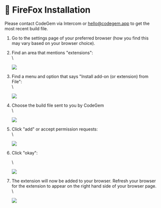 # 🦊 FireFox Installation

Please contact CodeGem via Intercom or [hello@codegem.app](mailto:hello@codegem.app) to get the most recent build file.

1. Go to the settings page of your preferred browser (how you find this may vary based on your browser choice).
2.  Find an area that mentions "extensions":\
    \


    [![](https://downloads.intercomcdn.com/i/o/525294296/77148b819467490a277cb337/image.png)](https://downloads.intercomcdn.com/i/o/525294296/77148b819467490a277cb337/image.png)
3.  Find a menu and option that says "Install add-on (or extension) from File":\
    \


    [![](https://downloads.intercomcdn.com/i/o/525295875/487974688679515dda4a19f2/image.png)](https://downloads.intercomcdn.com/i/o/525295875/487974688679515dda4a19f2/image.png)
4.  Choose the build file sent to you by CodeGem\
    \


    [![](https://downloads.intercomcdn.com/i/o/525297782/d58faccb67f3f40fca4bc5d3/image.png)](https://downloads.intercomcdn.com/i/o/525297782/d58faccb67f3f40fca4bc5d3/image.png)
5.  Click "add" or accept permission requests:\
    \


    [![](https://downloads.intercomcdn.com/i/o/525298167/b828893bbcaddeaeca2d3a92/image.png)](https://downloads.intercomcdn.com/i/o/525298167/b828893bbcaddeaeca2d3a92/image.png)
6.  Click "okay":

    \


    [![](https://downloads.intercomcdn.com/i/o/525299039/7270e10923838ec28b87f3c3/image.png)](https://downloads.intercomcdn.com/i/o/525299039/7270e10923838ec28b87f3c3/image.png)
7.  The extension will now be added to your browser. Refresh your browser for the extension to appear on the right hand side of your browser page.\
    \


    [![](https://downloads.intercomcdn.com/i/o/525299844/63fcbfd5e2353098ba73742d/image.png)](https://downloads.intercomcdn.com/i/o/525299844/63fcbfd5e2353098ba73742d/image.png)
